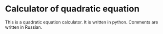 # Calculator of quadratic equation
This is a quadratic equation calculator. It is written in python. Comments are written in Russian.
